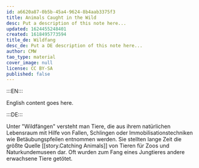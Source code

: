 ```yaml
---
id: a6620a87-0b5b-45a4-9624-8b4aab3375f3
title: Animals Caught in the Wild
desc: Put a description of this note here...
updated: 1624455248401
created: 1618495773594
title_de: Wildfang
desc_de: Put a DE description of this note here...
author: CMW
tao_type: material
cover_image: null
license: CC BY-SA
published: false
---
```


:::EN:::

English content goes here.

:::DE:::

Unter "Wildfängen" versteht man Tiere, die aus ihrem natürlichen Lebensraum mit Hilfe von Fallen, Schlingen oder Immobilisationstechniken wie Betäubungspfeilen entnommen werden. Sie stellten lange Zeit die größte Quelle [[story.Catching Animals]] von Tieren für Zoos und Naturkundemuseen dar. Oft wurden zum Fang eines Jungtieres andere erwachsene Tiere getötet.
